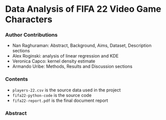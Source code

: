 # Data Analysis of FIFA 22 Video Game Characters

### Author Contributions
- Nan Raghuraman: Abstract, Background, Aims, Dataset, Description sections
- Alex Roginski: analysis of linear regression and KDE
- Veronica Capco: kernel density estimate
- Armando Uribe: Methods, Results and Discussion sections

### Contents
- `players-22.csv` is the source data used in the project
- `fifa22-python-code` is the source code
- `fifa22-report.pdf` is the final document report

### Abstract

